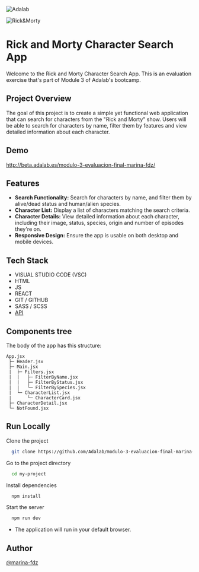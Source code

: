 ![Adalab](https://beta.adalab.es/resources/images/adalab-logo-155x61-bg-white.png)

![Rick&Morty](https://upload.wikimedia.org/wikipedia/commons/b/b1/Rick_and_Morty.svg)


# Rick and Morty Character Search App

Welcome to the Rick and Morty Character Search App. This is an evaluation exercise that's part of Module 3 of Adalab's bootcamp.


## Project Overview

The goal of this project is to create a simple yet functional web application that can search for characters from the "Rick and Morty" show. Users will be able to search for characters by name, filter them by features and view detailed information about each character.


## Demo

http://beta.adalab.es/modulo-3-evaluacion-final-marina-fdz/

## Features

- **Search Functionality:** Search for characters by name, and filter them by alive/dead status and human/alien species.
- **Character List:** Display a list of characters matching the search criteria.
- **Character Details:** View detailed information about each character, including their image, status, species, origin and number of episodes they're on.
- **Responsive Design:** Ensure the app is usable on both desktop and mobile devices.


## Tech Stack

- VISUAL STUDIO CODE (VSC)
- HTML
- JS
- REACT
- GIT / GITHUB
- SASS / SCSS
- [API](https://rickandmortyapi.com/api/character)



## Components tree

The body of the app has this structure:

```
App.jsx
 ├─ Header.jsx 
 ├─ Main.jsx
 |  ├─ Filters.jsx
 |  |   ├─ FilterByName.jsx
 |  |   ├─ FilterByStatus.jsx
 |  |   └─ FilterBySpecies.jsx
 |  └─ CharacterList.jsx
 |      └─ CharacterCard.jsx
 ├─ CharacterDetail.jsx
 └─ NotFound.jsx
```



## Run Locally


Clone the project

```bash
  git clone https://github.com/Adalab/modulo-3-evaluacion-final-marina-fdz
```

Go to the project directory

```bash
  cd my-project
```

Install dependencies

```bash
  npm install
```

Start the server

```bash
  npm run dev
```

- The application will run in your default browser.




## Author

[@marina-fdz](https://www.github.com/marina-fdz)